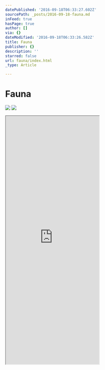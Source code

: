 ```yaml
---
datePublished: '2016-09-18T06:33:27.602Z'
sourcePath: _posts/2016-09-18-fauna.md
inFeed: true
hasPage: true
author: []
via: {}
dateModified: '2016-09-18T06:33:26.582Z'
title: Fauna
publisher: {}
description: ''
starred: false
url: fauna/index.html
_type: Article

---
```

# Fauna
![](https://the-grid-user-content.s3-us-west-2.amazonaws.com/d4a83ecd-682f-4b1b-87c4-565e9932857c.jpg)
![](https://the-grid-user-content.s3-us-west-2.amazonaws.com/b90ac8a8-f979-4f91-8450-fb3a2fe0478b.jpg)

<iframe src="https://the-grid.github.io/ed-userhtml/?g=eJytU9FO2zAUfe9XXIIEqdTGaQqlrGkmZQsS04BpsO1hmpBr3zRuUzuznZZo2r59TskE4nHizb4-Pvecc-2Yiy0IPvfyxVArZb0kJq6U9GLDtKhs4ue1ZFYo6fMBmIHD9uFXD2BLNazcPl8ZmAMPlmizEjcorUmbO7q8phv0Tf97-GPm0CIH_zkmbS6576j6oNHWWraYjohppBY7nGOYuYNAcHcm-CMsMJq5rUcIU1Iis0FOGS6UWgcSLUF5_-WWGL4OVubwIV9syvnoaIvaOBPzbRScHdGquuTz0elZdHo-HU_HYTSenodey-7sBBXVrvW14hgIaVDbFHOl0e_s9me93z5XrG4FDuD4Mahjt_onY7gyrv1xvz-LSRdjL26DZiU1Zp_1VnBUHnBq6bDQmM-9wtrKvCFkt9s9-WFqQzKnvbGFkMsbhlQasr9ryCichCfjkVM-mY6ikxPytmD3LdV19u32IsveT85OownpmuwEt8Xcm4ZhVzCF2g0tPlinh5YG3eQXpWLrn7WyCExYfA1N3jPP-1kMXboGh2IpXaSuJ4XXsu8lV2pRlxQ-08ZAimXZwEWpKrAKLoTkQOHKvayDmNAkrpK0Zmu08FEYG0D2YDVVmgtJdQP7DqByeE5o6dppgLwUy8IeAMDhXk_Ga0bb_wGHL5VCr_d1z2RUrRn-gTR9dyMRbguq1yYmVfJJGYscFg38Rw5e8rLUOgOn5K5Gw2kzgA9U1q2haDKAKBxNYvI04u6j_wU-OVUq" height="800" style=""></iframe>